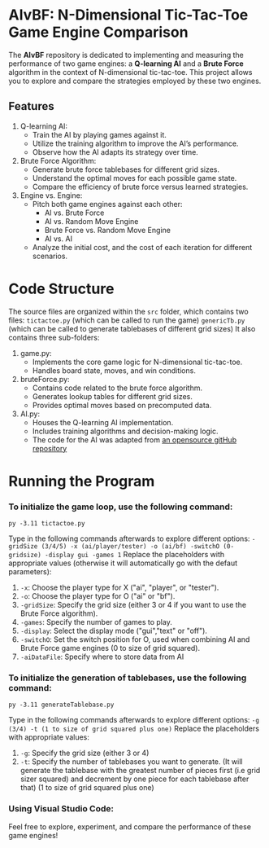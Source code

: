 # AIvBF: N-Dimensional Tic-Tac-Toe Game Engine Comparison
The **AIvBF** repository is dedicated to implementing and measuring the performance of two game engines: a **Q-learning AI** and a **Brute Force** algorithm in the context of N-dimensional tic-tac-toe. This project allows you to explore and compare the strategies employed by these two engines.

## Features
1. Q-learning AI:
   - Train the AI by playing games against it.
   - Utilize the training algorithm to improve the AI’s performance.
   - Observe how the AI adapts its strategy over time.
2. Brute Force Algorithm:
   - Generate brute force tablebases for different grid sizes.
   - Understand the optimal moves for each possible game state.
   - Compare the efficiency of brute force versus learned strategies.
3. Engine vs. Engine:
   - Pitch both game engines against each other:
     - AI vs. Brute Force
     - AI vs. Random Move Engine
     - Brute Force vs. Random Move Engine
     - AI vs. AI
   - Analyze the initial cost, and the cost of each iteration for different scenarios.
# Code Structure
The source files are organized within the ``src`` folder, which contains two files:
``tictactoe.py`` (which can be called to run the game)
``genericTb.py`` (which can be called to generate tablebases of different grid sizes)
It also contains three sub-folders:

1. game.py:
   - Implements the core game logic for N-dimensional tic-tac-toe.
   - Handles board state, moves, and win conditions.
2. bruteForce.py:
   - Contains code related to the brute force algorithm.
   - Generates lookup tables for different grid sizes.
   - Provides optimal moves based on precomputed data.
3. AI.py:
   - Houses the Q-learning AI implementation.
   - Includes training algorithms and decision-making logic.
   - The code for the AI was adapted from [an opensource gitHub repository](https://github.com/rfeinman/tictactoe-reinforcement-learning/tree/master/tictactoe)

# Running the Program
### To initialize the game loop, use the following command:

``py -3.11 tictactoe.py``

Type in the following commands afterwards to explore different options:
``-gridSize (3/4/5) -x (ai/player/tester) -o (ai/bf) -switchO (0-gridsize) -display gui -games 1``
Replace the placeholders with appropriate values (otherwise it will automatically go with the defaut parameters):

1. ``-x``: Choose the player type for X ("ai", "player", or "tester").
2. ``-o``: Choose the player type for O ("ai" or "bf").
3. ``-gridSize``: Specify the grid size (either 3 or 4 if you want to use the Brute Force algorithm).
4. ``-games``: Specify the number of games to play.
5. ``-display``: Select the display mode ("gui","text" or "off").
6. ``-switchO``: Set the switch position for O, used when combining AI and Brute Force game engines (0 to size of grid squared).
7. ``-aiDataFile``: Specify where to store data from AI

### To initialize the generation of tablebases, use the following command:

``py -3.11 generateTablebase.py``

Type in the following commands afterwards to explore different options:
``-g (3/4) -t (1 to size of grid squared plus one)``
Replace the placeholders with appropriate values:

1. ``-g``: Specify the grid size (either 3 or 4)
2. ``-t``: Specify the number of tablebases you want to generate. (It will generate the tablebase with the greatest number of pieces first (i.e grid sizer squared) and decrement by one piece for each tablebase after that) (1 to size of grid squared plus one)

### Using Visual Studio Code:

Feel free to explore, experiment, and compare the performance of these game engines!
